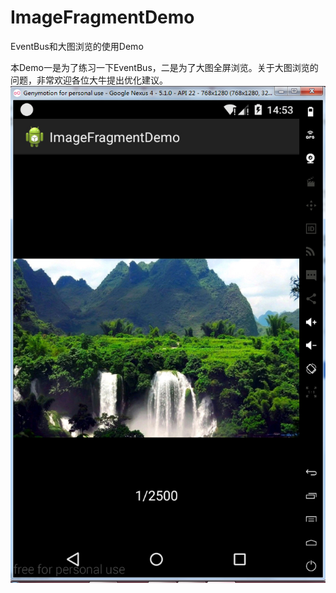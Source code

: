 # ImageFragmentDemo
EventBus和大图浏览的使用Demo

本Demo一是为了练习一下EventBus，二是为了大图全屏浏览。关于大图浏览的问题，非常欢迎各位大牛提出优化建议。
![image](https://github.com/Fighter2b/ImageFragmentDemo/blob/master/ImageFragmentDemo/ScreenShot.jpg)
